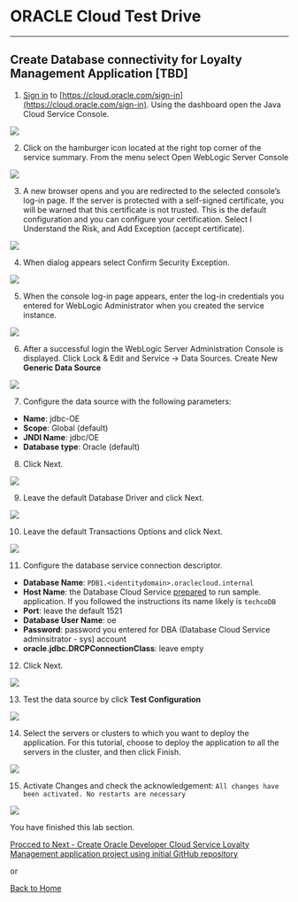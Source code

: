 # ORACLE Cloud Test Drive #
-----
## Create Database connectivity for Loyalty Management Application [TBD] ##

1. [Sign in](sign.in.to.oracle.cloud.md) to [https://cloud.oracle.com/sign-in](https://cloud.oracle.com/sign-in). Using the dashboard open the Java Cloud Service Console.

![](images/00/00.png)

2. Click on the hamburger icon located at the right top corner of the service summary. From the 
menu select Open WebLogic Server Console

![](images/00/01.png)

3. A new browser opens and you are redirected to the selected console’s log-in page. If the server is protected with a self-signed certificate, you will be warned that this certificate is not trusted. This is the default configuration and you can configure your certification. Select I Understand the Risk, and Add Exception (accept certificate). 

![](images/00/02.png)

4. When dialog appears select Confirm Security Exception.

![](images/00/03.png)

5. When the console log-in page appears, enter the log-in credentials you entered for WebLogic Administrator when you created the service instance.

![](images/00/04.png)

6. After a successful login the WebLogic Server Administration Console is displayed. Click Lock & Edit and Service -> Data Sources. Create New **Generic Data Source**

![](images/00/05.png)

7. Configure the data source with the following parameters:
+ **Name**: jdbc-OE
+ **Scope**: Global (default)
+ **JNDI Name**: jdbc/OE
+ **Database type**: Oracle (default)

8. Click Next.

![](images/00/06.png)

9. Leave the default Database Driver and click Next.

![](images/00/07.png) 

10. Leave the default Transactions Options and click Next.

![](images/00/08.png)

11. Configure the database service connection descriptor.
+ **Database Name**: `PDB1.<identitydomain>.oraclecloud.internal`
+ **Host Name**: the Database Cloud Service [prepared](../dbcs-prepare/README.md) to run sample.  application. If you followed the instructions its name likely is `techcoDB`
+ **Port**: leave the default 1521
+ **Database User Name**: oe
+ **Password**: password you entered for DBA (Database Cloud Service adminsitrator - sys) account
+ **oracle.jdbc.DRCPConnectionClass**: leave empty

12. Click Next.

![](images/00/09.png)

13. Test the data source by click **Test Configuration**

![](images/00/10.png)

14. Select the servers or clusters to which you want to deploy the application. For this tutorial, choose to deploy the application to all the servers in the cluster, and then click Finish.

![](images/00/11.png)

15. Activate Changes and check the acknowledgement: `All changes have been activated. No restarts are necessary`

![](images/00/12.png)

You have finished this lab section.

[Procced to Next - Create Oracle Developer Cloud Service Loyalty Management application project using initial GitHub repository](01.md)

or

[Back to Home](../JavaAppsLab.md)

